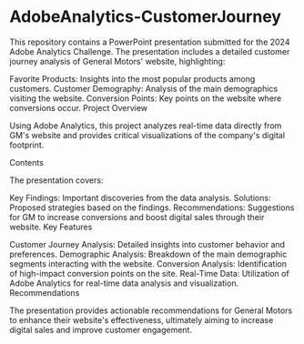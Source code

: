 # AdobeAnalytics-CustomerJourney

This repository contains a PowerPoint presentation submitted for the 2024 Adobe Analytics Challenge. The presentation includes a detailed customer journey analysis of General Motors' website, highlighting:

Favorite Products: Insights into the most popular products among customers.
Customer Demography: Analysis of the main demographics visiting the website.
Conversion Points: Key points on the website where conversions occur.
Project Overview

Using Adobe Analytics, this project analyzes real-time data directly from GM's website and provides critical visualizations of the company's digital footprint.

Contents

The presentation covers:

Key Findings: Important discoveries from the data analysis.
Solutions: Proposed strategies based on the findings.
Recommendations: Suggestions for GM to increase conversions and boost digital sales through their website.
Key Features

Customer Journey Analysis: Detailed insights into customer behavior and preferences.
Demographic Analysis: Breakdown of the main demographic segments interacting with the website.
Conversion Analysis: Identification of high-impact conversion points on the site.
Real-Time Data: Utilization of Adobe Analytics for real-time data analysis and visualization.
Recommendations

The presentation provides actionable recommendations for General Motors to enhance their website's effectiveness, ultimately aiming to increase digital sales and improve customer engagement.

